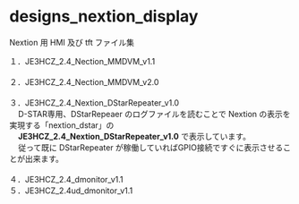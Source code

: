 # designs_nextion_display
Nextion 用 HMI 及び tft ファイル集

１．JE3HCZ_2.4_Nection_MMDVM_v1.1<br><br>
２．JE3HCZ_2.4_Nection_MMDVM_v2.0<br><br>
３．JE3HCZ_2.4_Nextion_DStarRepeater_v1.0<br>
&nbsp;&nbsp;&nbsp;&nbsp;D-STAR専用、DStarRepeaer のログファイルを読むことで Nextion の表示を実現する「nextion_dstar」の<br>
&nbsp;&nbsp;&nbsp;&nbsp;<b>JE3HCZ_2.4_Nextion_DStarRepeater_v1.0</b> で表示しています。<br>
&nbsp;&nbsp;&nbsp;&nbsp;従って既に DStarRepeater が稼働していればGPIO接続ですぐに表示させることが出来ます。<br><br>
４．JE3HCZ_2.4_dmonitor_v1.1<br>
５．JE3HCZ_2.4ud_dmonitor_v1.1<br>
